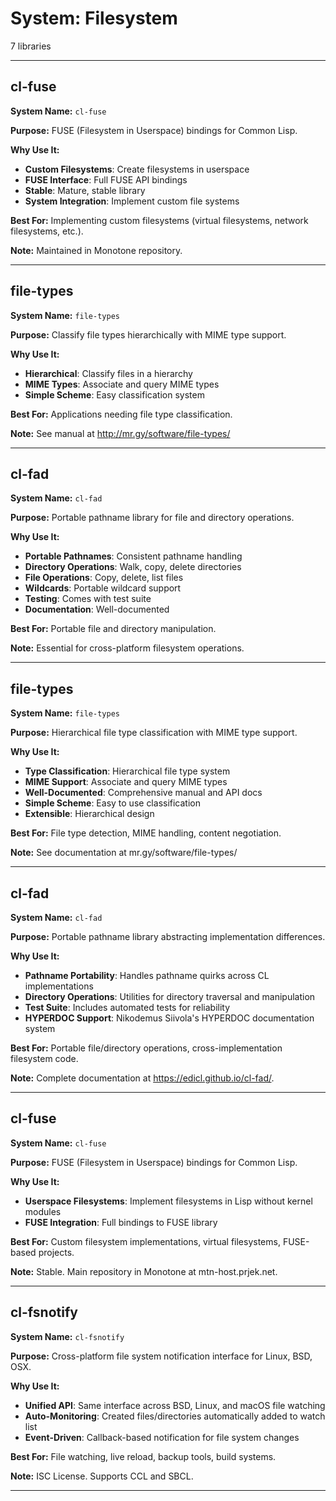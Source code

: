 # System: Filesystem

7 libraries

---

## cl-fuse

**System Name:** `cl-fuse`

**Purpose:** FUSE (Filesystem in Userspace) bindings for Common Lisp.

**Why Use It:**
- **Custom Filesystems**: Create filesystems in userspace
- **FUSE Interface**: Full FUSE API bindings
- **Stable**: Mature, stable library
- **System Integration**: Implement custom file systems

**Best For:** Implementing custom filesystems (virtual filesystems, network filesystems, etc.).

**Note:** Maintained in Monotone repository.

---


## file-types

**System Name:** `file-types`

**Purpose:** Classify file types hierarchically with MIME type support.

**Why Use It:**
- **Hierarchical**: Classify files in a hierarchy
- **MIME Types**: Associate and query MIME types
- **Simple Scheme**: Easy classification system

**Best For:** Applications needing file type classification.

**Note:** See manual at http://mr.gy/software/file-types/

---


## cl-fad

**System Name:** `cl-fad`

**Purpose:** Portable pathname library for file and directory operations.

**Why Use It:**
- **Portable Pathnames**: Consistent pathname handling
- **Directory Operations**: Walk, copy, delete directories
- **File Operations**: Copy, delete, list files
- **Wildcards**: Portable wildcard support
- **Testing**: Comes with test suite
- **Documentation**: Well-documented

**Best For:** Portable file and directory manipulation.

**Note:** Essential for cross-platform filesystem operations.

---


## file-types

**System Name:** `file-types`

**Purpose:** Hierarchical file type classification with MIME type support.

**Why Use It:**
- **Type Classification**: Hierarchical file type system
- **MIME Support**: Associate and query MIME types
- **Well-Documented**: Comprehensive manual and API docs
- **Simple Scheme**: Easy to use classification
- **Extensible**: Hierarchical design

**Best For:** File type detection, MIME handling, content negotiation.

**Note:** See documentation at mr.gy/software/file-types/

---


## cl-fad

**System Name:** `cl-fad`

**Purpose:** Portable pathname library abstracting implementation differences.

**Why Use It:**
- **Pathname Portability**: Handles pathname quirks across CL implementations
- **Directory Operations**: Utilities for directory traversal and manipulation
- **Test Suite**: Includes automated tests for reliability
- **HYPERDOC Support**: Nikodemus Siivola's HYPERDOC documentation system

**Best For:** Portable file/directory operations, cross-implementation filesystem code.

**Note:** Complete documentation at https://edicl.github.io/cl-fad/.

---


## cl-fuse

**System Name:** `cl-fuse`

**Purpose:** FUSE (Filesystem in Userspace) bindings for Common Lisp.

**Why Use It:**
- **Userspace Filesystems**: Implement filesystems in Lisp without kernel modules
- **FUSE Integration**: Full bindings to FUSE library

**Best For:** Custom filesystem implementations, virtual filesystems, FUSE-based projects.

**Note:** Stable. Main repository in Monotone at mtn-host.prjek.net.

---


## cl-fsnotify

**System Name:** `cl-fsnotify`

**Purpose:** Cross-platform file system notification interface for Linux, BSD, OSX.

**Why Use It:**
- **Unified API**: Same interface across BSD, Linux, and macOS file watching
- **Auto-Monitoring**: Created files/directories automatically added to watch list
- **Event-Driven**: Callback-based notification for file system changes

**Best For:** File watching, live reload, backup tools, build systems.

**Note:** ISC License. Supports CCL and SBCL.

---


